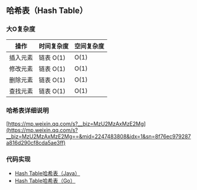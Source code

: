 ## 哈希表（Hash Table）

### 大O复杂度

| 操作     | 时间复杂度 | 空间复杂度 |
| -------- | ---------- | ---------- |
| 插入元素 | 链表 O(1)  | O(1)       |
| 修改元素 | 链表 O(1)  | O(1)       |
| 删除元素 | 链表 O(1)  | O(1)       |
| 查找元素 | 链表 O(1)  | O(1)       |



### 哈希表详细说明

[https://mp.weixin.qq.com/s?__biz=MzU2MzAxMzE2Mg](https://mp.weixin.qq.com/s?__biz=MzU2MzAxMzE2Mg==&mid=2247483808&idx=1&sn=8f76ec979287a816d290cf8cda5ae3ff)

### 代码实现

- [Hash Table哈希表（Java）](../java/Hash)
- [Hash Table哈希表（Go）](../golang/datastructure/hash.go)

